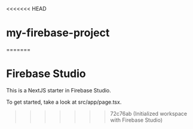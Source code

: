 <<<<<<< HEAD
# my-firebase-project
=======
# Firebase Studio

This is a NextJS starter in Firebase Studio.

To get started, take a look at src/app/page.tsx.
>>>>>>> 72c76ab (Initialized workspace with Firebase Studio)
